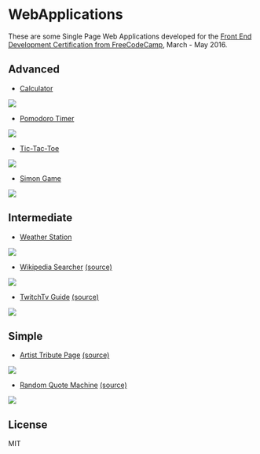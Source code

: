 
# WebApplications

These are some Single Page Web Applications developed for the [Front End Development Certification from FreeCodeCamp](https://www.freecodecamp.com/bburns), March - May 2016.


## Advanced

* [Calculator](https://github.com/bburns/Calculator)

<img src="screenshots/Calculator.png" />

* [Pomodoro Timer](https://github.com/bburns/PomodoroTimer)

<img src="screenshots/PomodoroTimer.png" />

* [Tic-Tac-Toe](http://bburns.github.io/Tic-Tac-Toe/)

<img src="screenshots/Tic-Tac-Toe.png" />

* [Simon Game](http://bburns.github.io/SimonGame/)

<img src="screenshots/SimonGame.png" />


## Intermediate

* [Weather Station](http://bburns.github.io/WeatherStation/)

<img src="screenshots/WeatherStation.jpg" />

* [Wikipedia Searcher](http://codepen.io/bburns/full/ONzeox/) [(source)](http://codepen.io/bburns/pen/ONzeox/)

<img src="screenshots/WikipediaSearcher.jpg" />

* [TwitchTv Guide](http://codepen.io/bburns/full/eZbZNE/) [(source)](http://codepen.io/bburns/pen/eZbZNE/)

<img src="screenshots/TwitchTv.png" />


## Simple

* [Artist Tribute Page](http://codepen.io/bburns/full/mPqoER/) [(source)](http://codepen.io/bburns/pen/mPqoER/)

<img src="screenshots/ArtistTributePage.jpg" />

* [Random Quote Machine](http://codepen.io/bburns/full/eZyEwv/) [(source)](http://codepen.io/bburns/pen/eZyEwv/)

<img src="screenshots/QuoteGenerator.jpg" />

<!-- * [Personal Portfolio](http://codepen.io/bburns/full/EKbzgL/) [(source)](http://codepen.io/bburns/pen/EKbzgL/) -->

<!-- <img src="screenshots/Portfolio.jpg" /> -->



## License

MIT


